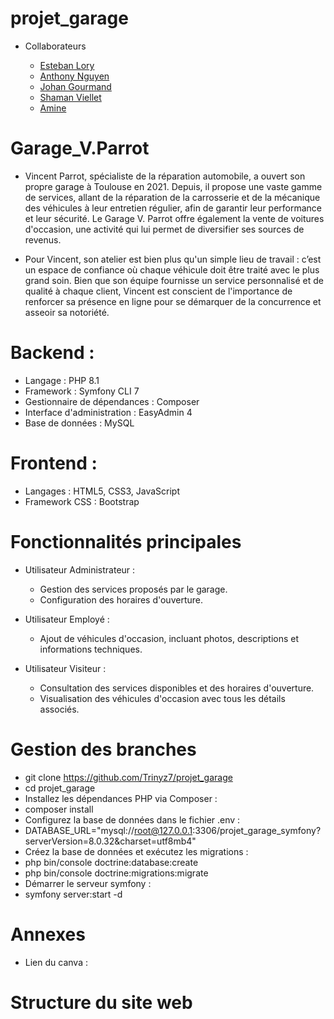 # projet_garage

- Collaborateurs

   - [Esteban Lory](https://github.com/HFI80Z) 
   - [Anthony Nguyen](https://github.com/Trinyz7) 
   - [Johan Gourmand](https://github.com/joepok77) 
   - [Shaman Viellet](https://github.com/ShamanK93)
   - [Amine](https://github.com/) 

# Garage_V.Parrot
- Vincent Parrot, spécialiste de la réparation automobile, a ouvert son propre garage à Toulouse en 2021. Depuis, il propose une vaste gamme de services, allant de la réparation de la carrosserie et de la mécanique des véhicules à leur entretien régulier, afin de garantir leur performance et leur sécurité. Le Garage V. Parrot offre également la vente de voitures d'occasion, une activité qui lui permet de diversifier ses sources de revenus.

- Pour Vincent, son atelier est bien plus qu'un simple lieu de travail : c’est un espace de confiance où chaque véhicule doit être traité avec le plus grand soin. Bien que son équipe fournisse un service personnalisé et de qualité à chaque client, Vincent est conscient de l'importance de renforcer sa présence en ligne pour se démarquer de la concurrence et asseoir sa notoriété.

# Backend :

- Langage : PHP 8.1
- Framework : Symfony CLI 7
- Gestionnaire de dépendances : Composer
- Interface d'administration : EasyAdmin 4
- Base de données : MySQL
  
# Frontend :

- Langages : HTML5, CSS3, JavaScript
- Framework CSS : Bootstrap

# Fonctionnalités principales

- Utilisateur Administrateur :

   - Gestion des services proposés par le garage.
   - Configuration des horaires d'ouverture.
  
- Utilisateur Employé :

   - Ajout de véhicules d'occasion, incluant photos, descriptions et informations techniques.
  
- Utilisateur Visiteur :

   - Consultation des services disponibles et des horaires d'ouverture.
   - Visualisation des véhicules d'occasion avec tous les détails associés.

# Gestion des branches

- git clone https://github.com/Trinyz7/projet_garage
- cd projet_garage
- Installez les dépendances PHP via Composer :
- composer install
- Configurez la base de données dans le fichier .env :
- DATABASE_URL="mysql://root@127.0.0.1:3306/projet_garage_symfony?serverVersion=8.0.32&charset=utf8mb4"
- Créez la base de données et exécutez les migrations :
- php bin/console doctrine:database:create
- php bin/console doctrine:migrations:migrate
- Démarrer le serveur symfony :
- symfony server:start -d
  
# Annexes

   - Lien du canva :

# Structure du site web
